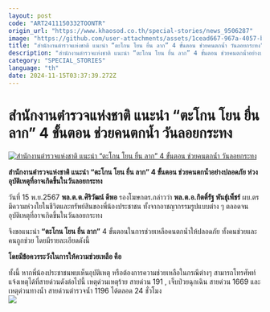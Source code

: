 ```yaml
---
layout: post
code: "ART2411150332TOONTR"
origin_url: "https://www.khaosod.co.th/special-stories/news_9506287"
image: "https://github.com/user-attachments/assets/1cead667-967a-4057-b70d-6b15bd2fe06f"
title: "สำนักงานตำรวจแห่งชาติ แนะนำ “ตะโกน โยน ยื่น ลาก” 4 ขั้นตอน ช่วยคนตกน้ำ วันลอยกระทง"
description: "สำนักงานตำรวจแห่งชาติ แนะนำ “ตะโกน โยน ยื่น ลาก” 4 ขั้นตอน ช่วยคนตกน้ำอย่างปลอดภัย ห่วงอุบัติเหตุที่อาจเกิดขึ้นในวันลอยกระทง"
category: "SPECIAL_STORIES"
language: "th"
date: 2024-11-15T03:37:39.272Z
---
```


# สำนักงานตำรวจแห่งชาติ แนะนำ “ตะโกน โยน ยื่น ลาก” 4 ขั้นตอน ช่วยคนตกน้ำ วันลอยกระทง

[![สำนักงานตำรวจแห่งชาติ แนะนำ “ตะโกน โยน ยื่น ลาก” 4 ขั้นตอน ช่วยคนตกน้ำ วันลอยกระทง](https://www.khaosod.co.th/wpapp/uploads/2024/11/police-8.jpg "สำนักงานตำรวจแห่งชาติ แนะนำ “ตะโกน โยน ยื่น ลาก” 4 ขั้นตอน ช่วยคนตกน้ำ วันลอยกระทง")](https://www.khaosod.co.th/wpapp/uploads/2024/11/police-8.jpg)

**สำนักงานตำรวจแห่งชาติ แนะนำ “ตะโกน โยน ยื่น ลาก” 4 ขั้นตอน ช่วยคนตกน้ำอย่างปลอดภัย ห่วงอุบัติเหตุที่อาจเกิดขึ้นในวันลอยกระทง**

วันที่ 15 พ.ย.2567 **พล.ต.ต.ศิริวัฒน์ ดีพอ** รองโฆษกตร.กล่าวว่า **พล.ต.อ.กิตติ์รัฐ พันธุ์เพ็ชร์** ผบ.ตร มีความห่วงใยในชีวิตและทรัพย์สินของพี่น้องประชาชน ทั้งจากอาชญากรรมรูปแบบต่าง ๆ ตลอดจนอุบัติเหตุที่อาจเกิดขึ้นในวันลอยกระทง

จึงขอแนะนำ **“ตะโกน โยน ยื่น ลาก”** 4 ขั้นตอนในการช่วยเหลือคนตกน้ำให้ปลอดภัย ทั้งคนช่วยและคนถูกช่วย โดยมีรายละเอียดดังนี้

**โดยมีข้อควรระวังในการให้ความช่วยเหลือ คือ**

ทั้งนี้ หากพี่น้องประชาชนพบเห็นอุบัติเหตุ หรือต้องการความช่วยเหลือในกรณีต่างๆ สามารถโทรศัพท์แจ้งเหตุได้ที่สายด่วนดังต่อไปนี้ เหตุด่วนเหตุร้าย สายด่วน 191 , เจ็บป่วยฉุกเฉิน สายด่วน 1669 และเหตุด่วนทางน้ำ สายด่วนตำรวจน้ำ 1196 ได้ตลอด 24 ชั่วโมง  
[![](https://www.khaosod.co.th/wpapp/uploads/2024/11/police2-2-696x435.jpg)](https://www.khaosod.co.th/wpapp/uploads/2024/11/police2-2.jpg)